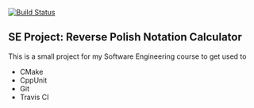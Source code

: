 [![Build Status](https://travis-ci.com/iibrahimli/se_polish_calc.svg?branch=master)](https://travis-ci.com/iibrahimli/se_polish_calc)

## SE Project: Reverse Polish Notation Calculator

This is a small project for my Software Engineering course to get used to
* CMake
* CppUnit
* Git
* Travis CI
